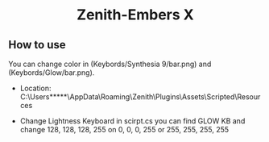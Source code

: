 <h1 align="center">Zenith-Embers X</h1>

## How to use

You can change color in (Keybords/Synthesia 9/bar.png) and (Keybords/Glow/bar.png).

- Location: C:\Users\*****\AppData\Roaming\Zenith\Plugins\Assets\Scripted\Resources

- Change Lightness Keyboard in scirpt.cs you can find GLOW KB and change 128, 128, 128, 255 on 0, 0, 0, 255 or 255, 255, 255, 255
